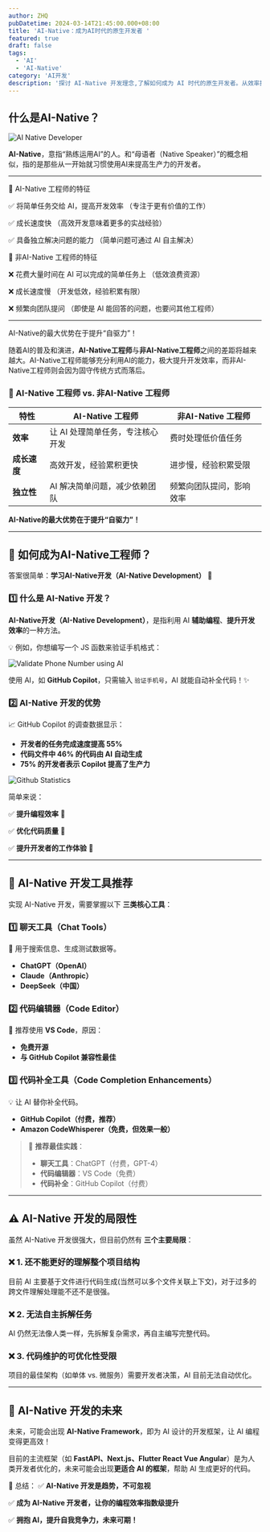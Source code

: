 ```yaml
---
author: ZHQ
pubDatetime: 2024-03-14T21:45:00.000+08:00
title: 'AI-Native：成为AI时代的原生开发者 '
featured: true
draft: false
tags:
  - 'AI'
  - 'AI-Native'
category: 'AI开发'
description: '探讨 AI-Native 开发理念,了解如何成为 AI 时代的原生开发者。从效率提升、成长速度和独立性等维度,分析 AI-Native 工程师的特点及优势。'
---
```


## 什么是AI-Native？

![AI Native Developer](@assets/images/ai-developer.png)

**AI-Native**，意指“熟练运用AI”的人。和“母语者（Native Speaker）”的概念相似，指的是那些从一开始就习惯使用AI来提高生产力的开发者。

---

🌟 AI-Native 工程师的特征

✅ 将简单任务交给 AI，提高开发效率
（专注于更有价值的工作）

✅ 成长速度快
（高效开发意味着更多的实战经验）

✅ 具备独立解决问题的能力
（简单问题可通过 AI 自主解决）

🚫 非AI-Native 工程师的特征

❌ 花费大量时间在 AI 可以完成的简单任务上
（低效浪费资源）

❌ 成长速度慢
（开发低效，经验积累有限）

❌ 频繁向团队提问
（即使是 AI 能回答的问题，也要问其他工程师）

---
AI-Native的最大优势在于提升“自驱力”！

随着AI的普及和演进，**AI-Native工程师**与**非AI-Native工程师**之间的差距将越来越大。AI-Native工程师能够充分利用AI的能力，极大提升开发效率，而非AI-Native工程师则会因为固守传统方式而落后。


### 🎯 AI-Native 工程师 vs. 非AI-Native 工程师

| 特性 | AI-Native 工程师 | 非AI-Native 工程师 |
|------|----------------|----------------|
| **效率** | 让 AI 处理简单任务，专注核心开发 | 费时处理低价值任务 |
| **成长速度** | 高效开发，经验累积更快 | 进步慢，经验积累受限 |
| **独立性** | AI 解决简单问题，减少依赖团队 | 频繁向团队提问，影响效率 |

**AI-Native的最大优势在于提升“自驱力”！**

---

## 🚀 如何成为AI-Native工程师？

答案很简单：**学习AI-Native开发（AI-Native Development）** 🎯

### 1️⃣ 什么是 AI-Native 开发？

**AI-Native开发（AI-Native Development）**，是指利用 AI **辅助编程**、**提升开发效率**的一种方法。

💡 例如，你想编写一个 JS 函数来验证手机格式：

![Validate Phone Number using AI](@assets/images/validate-phone.gif)

使用 AI，如 **GitHub Copilot**，只需输入 `验证手机号`，AI 就能自动补全代码！✨

### 2️⃣ AI-Native 开发的优势

📈 GitHub Copilot 的调查数据显示：
- **开发者的任务完成速度提高 55%**
- **代码文件中 46% 的代码由 AI 自动生成**
- **75% 的开发者表示 Copilot 提高了生产力**

![Github Statistics](@assets/images/github-statistics.png)

简单来说：

✅ **提升编程效率** 🎯

✅ **优化代码质量** 🎯

✅ **提升开发者的工作体验** 🎯

---

## 🔧 AI-Native 开发工具推荐

实现 AI-Native 开发，需要掌握以下 **三类核心工具**：

### 1️⃣ 聊天工具（Chat Tools）
💬 用于搜索信息、生成测试数据等。
- **ChatGPT（OpenAI）**
- **Claude（Anthropic）**
- **DeepSeek（中国）**

### 2️⃣ 代码编辑器（Code Editor）
📝 推荐使用 **VS Code**，原因：
- **免费开源**
- **与 GitHub Copilot 兼容性最佳**

### 3️⃣ 代码补全工具（Code Completion Enhancements）
💡 让 AI 替你补全代码。
- **GitHub Copilot（付费，推荐）**
- **Amazon CodeWhisperer（免费，但效果一般）**

> 🎯 **推荐最佳实践**：
>
> - **聊天工具**：ChatGPT（付费，GPT-4）
> - **代码编辑器**：VS Code（免费）
> - **代码补全**：GitHub Copilot（付费）

---

## ⚠️ AI-Native 开发的局限性

虽然 AI-Native 开发很强大，但目前仍然有 **三个主要局限**：

### ❌ 1. 还不能更好的理解整个项目结构
目前 AI 主要基于文件进行代码生成(当然可以多个文件关联上下文)，对于过多的跨文件理解处理能不还不是很强。

### ❌ 2. 无法自主拆解任务
AI 仍然无法像人类一样，先拆解复杂需求，再自主编写完整代码。

### ❌ 3. 代码维护的可优化性受限
项目的最佳架构（如单体 vs. 微服务）需要开发者决策，AI 目前无法自动优化。

---

## 🔮 AI-Native 开发的未来

未来，可能会出现 **AI-Native Framework**，即为 AI 设计的开发框架，让 AI 编程变得更高效！

目前的主流框架（如 **FastAPI、Next.js、Flutter React Vue Angular**）是为人类开发者优化的，未来可能会出现**更适合 AI 的框架**，帮助 AI 生成更好的代码。

📌 总结：
✅ **AI-Native 开发是趋势，不可忽视**

✅ **成为 AI-Native 开发者，让你的编程效率指数级提升**

✅ **拥抱 AI，提升自我竞争力，未来可期！**
